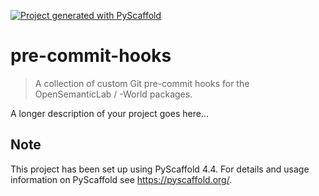 <!-- These are examples of badges you might want to add to your README:
     please update the URLs accordingly

[![Built Status](https://api.cirrus-ci.com/github/<USER>/pre-commit-hooks.svg?branch=main)](https://cirrus-ci.com/github/<USER>/pre-commit-hooks)
[![ReadTheDocs](https://readthedocs.org/projects/pre-commit-hooks/badge/?version=latest)](https://pre-commit-hooks.readthedocs.io/en/stable/)
[![Coveralls](https://img.shields.io/coveralls/github/<USER>/pre-commit-hooks/main.svg)](https://coveralls.io/r/<USER>/pre-commit-hooks)
[![PyPI-Server](https://img.shields.io/pypi/v/pre-commit-hooks.svg)](https://pypi.org/project/pre-commit-hooks/)
[![Conda-Forge](https://img.shields.io/conda/vn/conda-forge/pre-commit-hooks.svg)](https://anaconda.org/conda-forge/pre-commit-hooks)
[![Monthly Downloads](https://pepy.tech/badge/pre-commit-hooks/month)](https://pepy.tech/project/pre-commit-hooks)
[![Twitter](https://img.shields.io/twitter/url/http/shields.io.svg?style=social&label=Twitter)](https://twitter.com/pre-commit-hooks)
-->

[![Project generated with PyScaffold](https://img.shields.io/badge/-PyScaffold-005CA0?logo=pyscaffold)](https://pyscaffold.org/)

# pre-commit-hooks

> A collection of custom Git pre-commit hooks for the OpenSemanticLab / -World packages.

A longer description of your project goes here...


<!-- pyscaffold-notes -->

## Note

This project has been set up using PyScaffold 4.4. For details and usage
information on PyScaffold see https://pyscaffold.org/.
